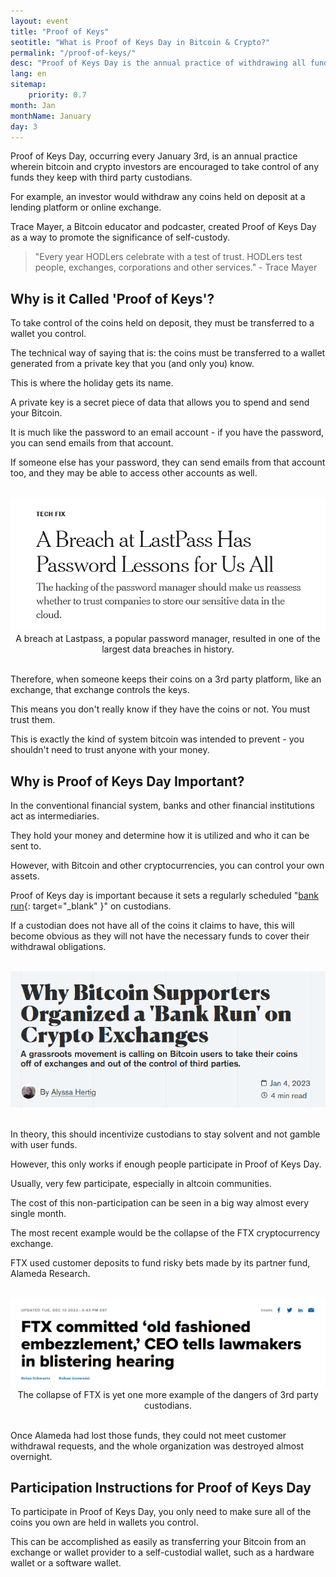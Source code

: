 ```yaml
---
layout: event
title: "Proof of Keys"
seotitle: "What is Proof of Keys Day in Bitcoin & Crypto?"
permalink: "/proof-of-keys/"
desc: "Proof of Keys Day is the annual practice of withdrawing all funds from 3rd party custodians into a wallet that you control." 
lang: en
sitemap:
    priority: 0.7
month: Jan
monthName: January
day: 3
---
```


Proof of Keys Day, occurring every January 3rd, is an annual practice wherein bitcoin and crypto investors are encouraged to take control of any funds they keep with third party custodians. 

For example, an investor would withdraw any coins held on deposit at a lending platform or online exchange. 

Trace Mayer, a Bitcoin educator and podcaster, created Proof of Keys Day as a way to promote the significance of self-custody. 

>"Every year HODLers celebrate with a test of trust. HODLers test people, exchanges, corporations and other services." - Trace Mayer

## Why is it Called 'Proof of Keys'?

To take control of the coins held on deposit, they must be transferred to a wallet you control. 

The technical way of saying that is: the coins must be transferred to a wallet generated from a private key that you (and only you) know. 

This is where the holiday gets its name.

A private key is a secret piece of data that allows you to spend and send your Bitcoin. 

It is much like the password to an email account - if you have the password, you can send emails from that account. 

If someone else has your password, they can send emails from that account too, and they may be able to access other accounts as well.

<br>
<center><img class="box-shadow" alt="Lastpass proof of keys" src="/img/lastpass.png" />
<div class="kb-helper">A breach at Lastpass, a popular password manager, resulted in one of the largest data breaches in history.</div>
</center>
<br>

Therefore, when someone keeps their coins on a 3rd party platform, like an exchange, that exchange controls the keys.

This means you don't really know if they have the coins or not. You must trust them. 

This is exactly the kind of system bitcoin was intended to prevent - you shouldn't need to trust anyone with your money.

## Why is Proof of Keys Day Important?

In the conventional financial system, banks and other financial institutions act as intermediaries.

They hold your money and determine how it is utilized and who it can be sent to. 

However, with Bitcoin and other cryptocurrencies, you can control your own assets.

Proof of Keys day is important because it sets a regularly scheduled "[bank run](https://www.federalreserve.gov/econres/feds/old-fashioned-deposit-runs.htm){: target="_blank" }" on custodians. 

If a custodian does not have all of the coins it claims to have, this will become obvious as they will not have the necessary funds to cover their withdrawal obligations. 

<br>
<center><img class="box-shadow" alt="Bitcoin Jobs" src="/img/bank-run.png" />
</center>
<br>

In theory, this should incentivize custodians to stay solvent and not gamble with user funds. 

However, this only works if enough people participate in Proof of Keys Day.

Usually, very few participate, especially in altcoin communities.

The cost of this non-participation can be seen in a big way almost every single month. 

The most recent example would be the collapse of the FTX cryptocurrency exchange. 

FTX used customer deposits to fund risky bets made by its partner fund, Alameda Research. 

<br>
<center><img class="box-shadow" alt="Bitcoin Jobs" src="/img/ftx-collapse.png" />
<div class="kb-helper">The collapse of FTX is yet one more example of the dangers of 3rd party custodians.</div>
</center>
<br>

Once Alameda had lost those funds, they could not meet customer withdrawal requests, and the whole organization was destroyed almost overnight.

## Participation Instructions for Proof of Keys Day

To participate in Proof of Keys Day, you only need to make sure all of the coins you own are held in wallets you control. 

This can be accomplished as easily as transferring your Bitcoin from an exchange or wallet provider to a self-custodial wallet, such as a hardware wallet or a software wallet.